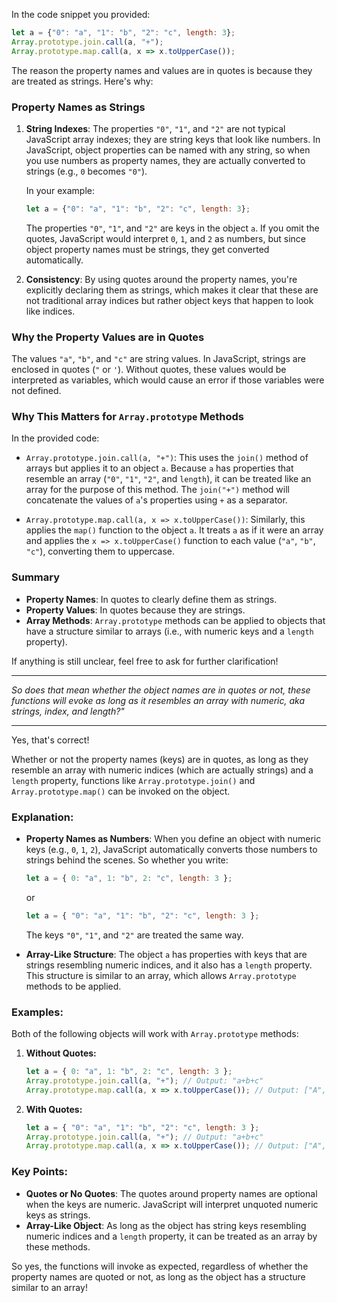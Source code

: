 In the code snippet you provided:

```javascript
let a = {"0": "a", "1": "b", "2": "c", length: 3};
Array.prototype.join.call(a, "+");
Array.prototype.map.call(a, x => x.toUpperCase());
```

The reason the property names and values are in quotes is because they are treated as strings. Here's why:

### Property Names as Strings
1. **String Indexes**: The properties `"0"`, `"1"`, and `"2"` are not typical JavaScript array indexes; they are string keys that look like numbers. In JavaScript, object properties can be named with any string, so when you use numbers as property names, they are actually converted to strings (e.g., `0` becomes `"0"`). 
   
   In your example:
   ```javascript
   let a = {"0": "a", "1": "b", "2": "c", length: 3};
   ```
   The properties `"0"`, `"1"`, and `"2"` are keys in the object `a`. If you omit the quotes, JavaScript would interpret `0`, `1`, and `2` as numbers, but since object property names must be strings, they get converted automatically.

2. **Consistency**: By using quotes around the property names, you're explicitly declaring them as strings, which makes it clear that these are not traditional array indices but rather object keys that happen to look like indices.

### Why the Property Values are in Quotes
The values `"a"`, `"b"`, and `"c"` are string values. In JavaScript, strings are enclosed in quotes (`"` or `'`). Without quotes, these values would be interpreted as variables, which would cause an error if those variables were not defined.

### Why This Matters for `Array.prototype` Methods
In the provided code:

- `Array.prototype.join.call(a, "+")`: This uses the `join()` method of arrays but applies it to an object `a`. Because `a` has properties that resemble an array (`"0"`, `"1"`, `"2"`, and `length`), it can be treated like an array for the purpose of this method. The `join("+")` method will concatenate the values of `a`'s properties using `+` as a separator.
  
- `Array.prototype.map.call(a, x => x.toUpperCase())`: Similarly, this applies the `map()` function to the object `a`. It treats `a` as if it were an array and applies the `x => x.toUpperCase()` function to each value (`"a"`, `"b"`, `"c"`), converting them to uppercase.

### Summary
- **Property Names**: In quotes to clearly define them as strings.
- **Property Values**: In quotes because they are strings.
- **Array Methods**: `Array.prototype` methods can be applied to objects that have a structure similar to arrays (i.e., with numeric keys and a `length` property).

If anything is still unclear, feel free to ask for further clarification!

---
<em>So does that mean whether the object names are in quotes or not, these functions will evoke as long as it resembles an array with numeric, aka strings, index, and length?"</em>

---

Yes, that's correct! 

Whether or not the property names (keys) are in quotes, as long as they resemble an array with numeric indices (which are actually strings) and a `length` property, functions like `Array.prototype.join()` and `Array.prototype.map()` can be invoked on the object.

### Explanation:
- **Property Names as Numbers**: When you define an object with numeric keys (e.g., `0`, `1`, `2`), JavaScript automatically converts those numbers to strings behind the scenes. So whether you write:
  ```javascript
  let a = { 0: "a", 1: "b", 2: "c", length: 3 };
  ```
  or
  ```javascript
  let a = { "0": "a", "1": "b", "2": "c", length: 3 };
  ```
  The keys `"0"`, `"1"`, and `"2"` are treated the same way.

- **Array-Like Structure**: The object `a` has properties with keys that are strings resembling numeric indices, and it also has a `length` property. This structure is similar to an array, which allows `Array.prototype` methods to be applied.

### Examples:
Both of the following objects will work with `Array.prototype` methods:

1. **Without Quotes:**
   ```javascript
   let a = { 0: "a", 1: "b", 2: "c", length: 3 };
   Array.prototype.join.call(a, "+"); // Output: "a+b+c"
   Array.prototype.map.call(a, x => x.toUpperCase()); // Output: ["A", "B", "C"]
   ```

2. **With Quotes:**
   ```javascript
   let a = { "0": "a", "1": "b", "2": "c", length: 3 };
   Array.prototype.join.call(a, "+"); // Output: "a+b+c"
   Array.prototype.map.call(a, x => x.toUpperCase()); // Output: ["A", "B", "C"]
   ```

### Key Points:
- **Quotes or No Quotes**: The quotes around property names are optional when the keys are numeric. JavaScript will interpret unquoted numeric keys as strings.
- **Array-Like Object**: As long as the object has string keys resembling numeric indices and a `length` property, it can be treated as an array by these methods.

So yes, the functions will invoke as expected, regardless of whether the property names are quoted or not, as long as the object has a structure similar to an array!